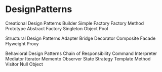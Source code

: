 # DesignPatterns

Creational Design Patterns
  Builder
  Simple Factory
  Factory Method
  Prototype
  Abstract Factory
  Singleton
  Object Pool
  
Structural Design Patterns
  Adapter
  Bridge
  Decorator
  Composite
  Facade
  Flyweight
  Proxy
  
Behavioral Design Patterns
  Chain of Responsibility
  Command
  Interpreter
  Mediator
  Iterator
  Memento
  Observer
  State
  Strategy
  Template Method
  Visitor
  Null Object

